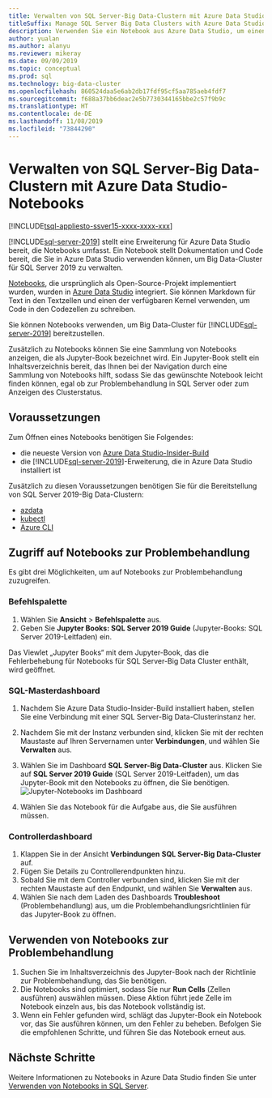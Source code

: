 ```yaml
---
title: Verwalten von SQL Server-Big Data-Clustern mit Azure Data Studio-Notebooks
titleSuffix: Manage SQL Server Big Data Clusters with Azure Data Studio notebooks
description: Verwenden Sie ein Notebook aus Azure Data Studio, um einen Big Data-Cluster zu verwalten und Probleme für ihn zu beheben.
author: yualan
ms.author: alanyu
ms.reviewer: mikeray
ms.date: 09/09/2019
ms.topic: conceptual
ms.prod: sql
ms.technology: big-data-cluster
ms.openlocfilehash: 860524daa5e6ab2db17fdf95cf5aa785aeb4fdf7
ms.sourcegitcommit: f688a37bb6deac2e5b7730344165bbe2c57f9b9c
ms.translationtype: HT
ms.contentlocale: de-DE
ms.lasthandoff: 11/08/2019
ms.locfileid: "73844290"
---
```

# <a name="manage-sql-server-big-data-clusters-with-azure-data-studio-notebooks"></a>Verwalten von SQL Server-Big Data-Clustern mit Azure Data Studio-Notebooks

[!INCLUDE[tsql-appliesto-ssver15-xxxx-xxxx-xxx](../includes/tsql-appliesto-ssver15-xxxx-xxxx-xxx.md)]

[!INCLUDE[sql-server-2019](../includes/sssqlv15-md.md)] stellt eine Erweiterung für Azure Data Studio bereit, die Notebooks umfasst. Ein Notebook stellt Dokumentation und Code bereit, die Sie in Azure Data Studio verwenden können, um Big Data-Cluster für SQL Server 2019 zu verwalten.

[Notebooks](notebooks-guidance.md), die ursprünglich als Open-Source-Projekt implementiert wurden, wurden in [Azure Data Studio](https://docs.microsoft.com/sql/azure-data-studio/download) integriert. Sie können Markdown für Text in den Textzellen und einen der verfügbaren Kernel verwenden, um Code in den Codezellen zu schreiben.

Sie können Notebooks verwenden, um Big Data-Cluster für [!INCLUDE[sql-server-2019](../includes/sssqlv15-md.md)] bereitzustellen.

Zusätzlich zu Notebooks können Sie eine Sammlung von Notebooks anzeigen, die als Jupyter-Book bezeichnet wird. Ein Jupyter-Book stellt ein Inhaltsverzeichnis bereit, das Ihnen bei der Navigation durch eine Sammlung von Notebooks hilft, sodass Sie das gewünschte Notebook leicht finden können, egal ob zur Problembehandlung in SQL Server oder zum Anzeigen des Clusterstatus.

## <a name="prerequisites"></a>Voraussetzungen

Zum Öffnen eines Notebooks benötigen Sie Folgendes:

* die neueste Version von [Azure Data Studio-Insider-Build](https://aka.ms/azuredatastudio-rc)
* die [!INCLUDE[sql-server-2019](../includes/sssqlv15-md.md)]-Erweiterung, die in Azure Data Studio installiert ist

Zusätzlich zu diesen Voraussetzungen benötigen Sie für die Bereitstellung von SQL Server 2019-Big Data-Clustern:

* [azdata](deploy-install-azdata.md)
* [kubectl](https://kubernetes.io/docs/tasks/tools/install-kubectl/#install-kubectl-binary-using-native-package-management)
* [Azure CLI](/cli/azure/install-azure-cli)

## <a name="access-troubleshooting-notebooks"></a>Zugriff auf Notebooks zur Problembehandlung
Es gibt drei Möglichkeiten, um auf Notebooks zur Problembehandlung zuzugreifen.

### <a name="command-palette"></a>Befehlspalette
1. Wählen Sie **Ansicht** > **Befehlspalette** aus.
2. Geben Sie **Jupyter Books: SQL Server 2019 Guide** (Jupyter-Books: SQL Server 2019-Leitfaden) ein.

Das Viewlet „Jupyter Books“ mit dem Jupyter-Book, das die Fehlerbehebung für Notebooks für SQL Server-Big Data Cluster enthält, wird geöffnet.

### <a name="sql-master-dashboard"></a>SQL-Masterdashboard
1. Nachdem Sie Azure Data Studio-Insider-Build installiert haben, stellen Sie eine Verbindung mit einer SQL Server-Big Data-Clusterinstanz her.
2. Nachdem Sie mit der Instanz verbunden sind, klicken Sie mit der rechten Maustaste auf Ihren Servernamen unter **Verbindungen**, und wählen Sie **Verwalten** aus.
3. Wählen Sie im Dashboard **SQL Server-Big Data-Cluster** aus. Klicken Sie auf **SQL Server 2019 Guide** (SQL Server 2019-Leitfaden), um das Jupyter-Book mit den Notebooks zu öffnen, die Sie benötigen.
    ![Jupyter-Notebooks im Dashboard](media/manage-notebooks/jupyter-book-button.png)

1. Wählen Sie das Notebook für die Aufgabe aus, die Sie ausführen müssen.

### <a name="controller-dashboard"></a>Controllerdashboard
1. Klappen Sie in der Ansicht **Verbindungen** **SQL Server-Big Data-Cluster** auf.
2. Fügen Sie Details zu Controllerendpunkten hinzu.
3. Sobald Sie mit dem Controller verbunden sind, klicken Sie mit der rechten Maustaste auf den Endpunkt, und wählen Sie **Verwalten** aus.
4. Wählen Sie nach dem Laden des Dashboards **Troubleshoot** (Problembehandlung) aus, um die Problembehandlungsrichtlinien für das Jupyter-Book zu öffnen.

## <a name="use-troubleshooting-notebooks"></a>Verwenden von Notebooks zur Problembehandlung
1. Suchen Sie im Inhaltsverzeichnis des Jupyter-Book nach der Richtlinie zur Problembehandlung, das Sie benötigen.
1. Die Notebooks sind optimiert, sodass Sie nur **Run Cells** (Zellen ausführen) auswählen müssen. Diese Aktion führt jede Zelle im Notebook einzeln aus, bis das Notebook vollständig ist.
1. Wenn ein Fehler gefunden wird, schlägt das Jupyter-Book ein Notebook vor, das Sie ausführen können, um den Fehler zu beheben. Befolgen Sie die empfohlenen Schritte, und führen Sie das Notebook erneut aus.

## <a name="next-steps"></a>Nächste Schritte
Weitere Informationen zu Notebooks in Azure Data Studio finden Sie unter [Verwenden von Notebooks in SQL Server](notebooks-guidance.md).
